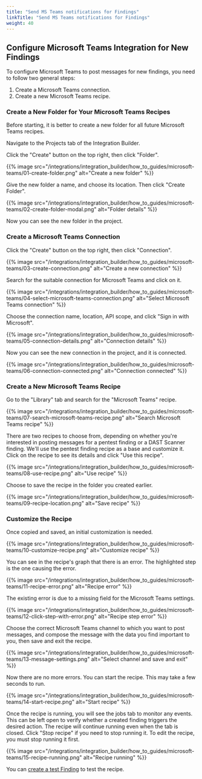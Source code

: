 ```yaml
---
title: "Send MS Teams notifications for Findings"
linkTitle: "Send MS Teams notifications for Findings"
weight: 40
---
```


## Configure Microsoft Teams Integration for New Findings

To configure Microsoft Teams to post messages for new findings, you need to follow two general steps:

1. Create a Microsoft Teams connection.
2. Create a new Microsoft Teams recipe.

### Create a New Folder for Your Microsoft Teams Recipes

Before starting, it is better to create a new folder for all future Microsoft Teams recipes.

Navigate to the Projects tab of the Integration Builder.

Click the "Create" button on the top right, then click "Folder".

{{% image src="/integrations/integration_builder/how_to_guides/microsoft-teams/01-create-folder.png" alt="Create a new folder" %}}

Give the new folder a name, and choose its location. Then click "Create Folder".

{{% image src="/integrations/integration_builder/how_to_guides/microsoft-teams/02-create-folder-modal.png" alt="Folder details" %}}

Now you can see the new folder in the project.

### Create a Microsoft Teams Connection

Click the "Create" button on the top right, then click "Connection".
  
{{% image src="/integrations/integration_builder/how_to_guides/microsoft-teams/03-create-connection.png" alt="Create a new connection" %}}

Search for the suitable connection for Microsoft Teams and click on it.

{{% image src="/integrations/integration_builder/how_to_guides/microsoft-teams/04-select-microsoft-teams-connection.png" alt="Select Microsoft Teams connection" %}}

Choose the connection name, location, API scope, and click "Sign in with Microsoft".

{{% image src="/integrations/integration_builder/how_to_guides/microsoft-teams/05-connection-details.png" alt="Connection details" %}}

Now you can see the new connection in the project, and it is connected.

{{% image src="/integrations/integration_builder/how_to_guides/microsoft-teams/06-connection-connected.png" alt="Connection connected" %}}

### Create a New Microsoft Teams Recipe

Go to the "Library" tab and search for the "Microsoft Teams" recipe.

{{% image src="/integrations/integration_builder/how_to_guides/microsoft-teams/07-search-microsoft-teams-recipe.png" alt="Search Microsoft Teams recipe" %}}

There are two recipes to choose from, depending on whether you're interested in posting messages for a pentest finding or a DAST Scanner finding. We'll use the pentest finding recipe as a base and customize it. Click on the recipe to see its details and click "Use this recipe".

{{% image src="/integrations/integration_builder/how_to_guides/microsoft-teams/08-use-recipe.png" alt="Use recipe" %}}

Choose to save the recipe in the folder you created earlier.

{{% image src="/integrations/integration_builder/how_to_guides/microsoft-teams/09-recipe-location.png" alt="Save recipe" %}}

### Customize the Recipe

Once copied and saved, an initial customization is needed.

{{% image src="/integrations/integration_builder/how_to_guides/microsoft-teams/10-customize-recipe.png" alt="Customize recipe" %}}

You can see in the recipe's graph that there is an error. The highlighted step is the one causing the error.

{{% image src="/integrations/integration_builder/how_to_guides/microsoft-teams/11-recipe-error.png" alt="Recipe error" %}}

The existing error is due to a missing field for the Microsoft Teams settings.

{{% image src="/integrations/integration_builder/how_to_guides/microsoft-teams/12-click-step-with-error.png" alt="Recipe step error" %}}

Choose the correct Microsoft Teams channel to which you want to post messages, and compose the message with the data you find important to you, then save and exit the recipe.

{{% image src="/integrations/integration_builder/how_to_guides/microsoft-teams/13-message-settings.png" alt="Select channel and save and exit" %}}

Now there are no more errors. You can start the recipe. This may take a few seconds to run.

{{% image src="/integrations/integration_builder/how_to_guides/microsoft-teams/14-start-recipe.png" alt="Start recipe" %}}

Once the recipe is running, you will see the jobs tab to monitor any events. This can be left open to verify whether a created finding triggers the desired action. The recipe will continue running even when the tab is closed. Click "Stop recipe" if you need to stop running it. To edit the recipe, you must stop running it first.

{{% image src="/integrations/integration_builder/how_to_guides/microsoft-teams/15-recipe-running.png" alt="Recipe running" %}}

You can [create a test Finding](/integrations/development/create-test-finding/) to test the recipe.
